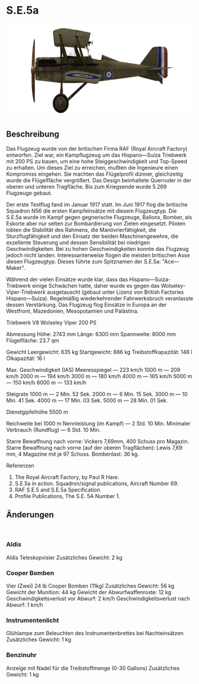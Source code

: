 ﻿# S.E.5a

![se5a](../images/se5a.png)

## Beschreibung

Das Flugzeug wurde von der britischen Firma RAF (Royal Aircraft Factory) entworfen. Ziel war, ein Kampflugzeug um das Hispano—Suiza Triebwerk mit 200 PS zu bauen, um eine hohe Steiggeschwindigkeit und Top-Speed zu erhalten. Um dieses Ziel zu erreichen, mußten die Ingenieure einen Kompromiss eingehen. Sie machten das Flügelprofil dünner, gleichzeitig wurde die Flügelfläche vergrößert. Das Design beinhaltete Querruder in der oberen und unteren Tragfläche. Bis zum Kriegsende wurde 5.269 Flugzeuge gebaut.

Der erste Testflug fand im Januar 1917 statt. Im Juni 1917 flog die britische Squadron N56 die ersten Kampfeinsätze mit diesem Flugzeugtyp. Die S.E.5a wurde im Kampf gegen gegnerische Flugzeuge, Ballons, Bomber, als Eskorte aber nur selten zur Bombardierung von Zielen eingesetzt. Piloten lobten die Stabilität des Rahmens, die Manövrierfähigkeit, die Sturzflugfähigkeit und den Einsatz der beiden Maschinengewehre, die exzellente Steuerung und dessen Sensibilität bei niedrigen Geschwindigkeiten. Bei zu hohen Geschwindigkeiten konnte das Flugzeug jedoch nicht landen. Interessanterweise flogen die meisten britischen Asse diesen Flugzeugtyp. Dieses führte zum Spitznamen der S.E.5a: "Ace—Maker".

Während der vielen Einsätze wurde klar, dass das Hispano—Suiza-Triebwerk einige Schwächen hatte, daher wurde es gegen das Wolseley-Viper-Triebwerk ausgetauscht (gebaut unter Lizenz von British Factories Hispano—Suiza). Regelmäßig wiederkehrender Fahrwerksbruch veranlasste dessen  Verstärkung. Das Flugzeug flog Einsätze in Europa an der Westfront, Mazedonien, Mesopotamien und Palästina.


Triebwerk V8 Wolseley Viper 200 PS

Abmessung
Höhe: 2743 mm
Länge: 6300 mm
Spannweite: 8000 mm
Flügelfläche: 23.7 qm

Gewicht
Leergewicht: 635 kg
Startgewicht: 886 kg
Treibstoffkapazität: 148 l
Ölkapazität: 16 l

Max. Geschwindigkeit (IAS)
Meeresspiegel — 223 km/h
1000 m — 209 km/h
2000 m — 194 km/h
3000 m — 180 km/h
4000 m — 165 km/h
5000 m — 150 km/h
6000 m — 133 km/h

Steigrate
1000 m —  2 Min. 52 Sek.
2000 m —  6 Min. 15 Sek.
3000 m — 10 Min. 41 Sek.
4000 m — 17 Min. 03 Sek.
5000 m — 28 Min. 01 Sek.

Dienstgipfelhöhe 5500 m

Reichweite bei 1000 m
Nennleistung (im Kampf) — 2 Std. 10 Min.
Minimaler Verbrauch (Rundflug) — 6 Std. 10 Min.

Starre Bewaffnung nach vorne: Vickers 7,69mm, 400 Schuss pro Magazin.
Starre Bewaffnung nach vorne (auf der oberen Tragflächen): Lewis 7,69 mm, 4 Magazine mit je 97 Schuss.
Bombenlast:  36 kg.

Referenzen
1) The Royal Aircraft Factory, by Paul R Hare.
2) S.E.5a in action. Squadron/signal publications, Aircraft Number 69.
3) RAF S.E.5 and S.E.5a Specification.
4) Profile Publications, The S.E. 5A Number 1.

## Änderungen
﻿

### Aldis

Aldis Teleskopvisier
Zusätzliches Gewicht: 2 kg
﻿

### Cooper Bomben

Vier (Zwei) 24 lb Cooper Bomben (11kg)
Zusätzliches Gewicht: 56 kg
Gewicht der Munition: 44 kg
Gewicht der Abwurfwaffenroste: 12 kg
Geschwindigkeitsverlust vor Abwurf: 2 km/h
Geschwindigkeitsverlust nach Abwurf: 1 km/h
﻿

### Instrumentenlicht

Glühlampe zum Beleuchten des Instrumentenbrettes bei Nachteinsätzen
Zusätzliches Gewicht: 1 kg
﻿

### Benzinuhr

Anzeige mit Nadel für die Treibstoffmenge (0-30 Gallons)
Zusätzliches Gewicht: 1 kg
